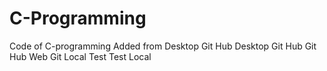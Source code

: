 # C-Programming
Code of C-programming
Added from Desktop
Git Hub Desktop
Git Hub
Git Hub Web
Git Local
Test
Test Local